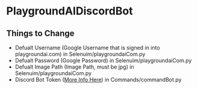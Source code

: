 # PlaygroundAIDiscordBot

## Things to Change
- Defualt Username (Google Username that is signed in into playgroundai.com) in Selenuim/playgroundaiCom.py
- Defualt Password (Google Password) in Selenuim/playgroundaiCom.py
- Defualt Image Path (Image Path, must be jpg) in Selenuim/playgroundaiCom.py
- Discord Bot Token ([More Info Here](https://discord.com/developers/applications/)) in Commands/commandBot.py
